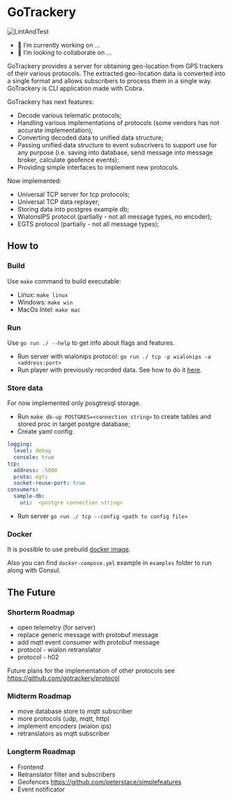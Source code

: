 # GoTrackery
![LintAndTest](https://github.com/gotrackery/gotrackery/actions/workflows/vet.yml/badge.svg)

- 🔭 I’m currently working on ...
- 👯 I’m looking to collaborate on ...

GoTrackery provides a server for obtaining geo-location from GPS trackers of their various protocols.
The extracted geo-location data is converted into a single format and allows subscribers to process them in a single way.
GoTrackery is CLI application made with Cobra.

GoTrackery has next features:
- Decode various telematic protocols;
- Handling various implementations of protocols (some vendors has not accurate implementation);
- Converting decoded data to unified data structure;
- Passing unified data structure to event subscrivers to support use for any purpose (i.e. saving into database, send message into message broker, calculate geofence events);
- Providing simple interfaces to implement new protocols.

Now implemented:
- Universal TCP server for tcp protocols;
- Universal TCP data replayer;
- Storing data into postgres example db;
- WialonsIPS protocol (partially - not all message types, no encoder);
- EGTS protocol (partially - not all message types);

## How to
### Build
Use `make` command to build executable:
- Linux: `make linux`
- Windows: `make win`
- MacOs Intel: `make mac`

### Run
Use `go run ./ --help` to get info about flags and features.
- Run server with wialonips protocol: `go run ./ tcp -p wialonips -a <address:port>`
- Run player with previously recorded data. See how to do it [here](./doc/tcpdump.md).

### Store data
For now implemented only posgtresql storage.
- Run `make db-up POSTGRES=<connection string>` to create tables and stored proc in target postgre database;
- Create yaml config:
```yaml
logging:
  level: debug
  console: true
tcp:
  address: :5000
  proto: egts
  socket-reuse-port: true
consumers:
  sample-db:
    uri:  <postgre connection string>
```
- Run server `go run ./ tcp --config <path to config file>`

### Docker
It is possible to use prebuild [docker image](https://hub.docker.com/r/gotrackery/gotrackery).

Also you can find `docker-compose.yml` example in `examples` folder to run along with Consul.

## The Future
### Shorterm Roadmap
- open telemetry (for server)
- replace generic message with protobuf message
- add mqtt event consumer with protobuf message
- protocol - wialon retranslator
- protocol - h02

Future plans for the implementation of other protocols see https://github.com/gotrackery/protocol

### Midterm Roadmap
- move database store to mqtt subscriber
- more protocols (udp, mqtt, http)
- implement encoders (wialon ips)
- retranslators as mqtt subscriber

### Longterm Roadmap
- Frontend
- Retranslator filter and subscribers
- Geofences https://github.com/peterstace/simplefeatures
- Event notificator

<!--
**gotrackery/gotrackery** is a ✨ _special_ ✨ repository because its `README.md` (this file) appears on your GitHub profile.

Here are some ideas to get you started:
- 🤔 I’m looking for help with ...
- 💬 Ask me about ...
- 📫 How to reach me: ...
-->
